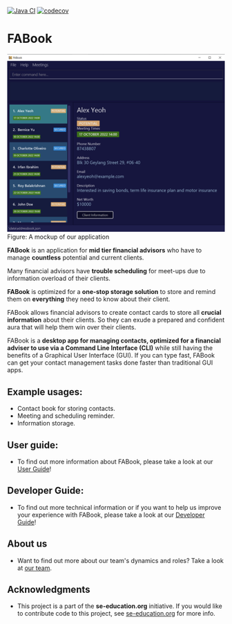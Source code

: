 [![Java CI](https://github.com/AY2223S1-CS2103T-T10-2/tp/actions/workflows/gradle.yml/badge.svg?branch=master)](https://github.com/AY2223S1-CS2103T-T10-2/tp/actions/workflows/gradle.yml)
[![codecov](https://codecov.io/gh/AY2223S1-CS2103T-T10-2/tp/branch/master/graph/badge.svg?token=74PQ3HBWNG)](https://codecov.io/gh/AY2223S1-CS2103T-T10-2/tp)

# FABook

![Ui](docs/images/Ui.png)
Figure: A mockup of our application

**FABook** is an application for **mid tier financial advisors** who have
to manage **countless** potential and current clients.<br>

Many financial advisors have **trouble scheduling** for meet-ups due to
information overload of their clients.<br>

**FABook** is optimized for a **one-stop storage solution** to store and remind them on
**everything** they need to know about their client.

FABook allows financial advisors to create contact cards to store all **crucial information** about their clients. So they can exude a prepared and confident aura that will help them win over their clients.

FABook is a **desktop app for managing contacts, optimized for a financial adviser to use via a Command Line Interface (CLI)** while still having the benefits of a Graphical User Interface (GUI). If you can type fast, FABook can get your contact management tasks done faster than traditional GUI apps.

## Example usages:
  * Contact book for storing contacts.
  * Meeting and scheduling reminder.
  * Information storage.
## User guide:
  * To find out more information about FABook, please take a look at our [User Guide](https://ay2223s1-cs2103t-t10-2.github.io/tp/UserGuide.html)!

## Developer Guide:
  * To find out more technical information or if you want to help us improve your experience with FABook, please take a look at our [Developer Guide](https://ay2223s1-cs2103t-t10-2.github.io/tp/DeveloperGuide.html)!

## About us
  * Want to find out more about our team's dynamics and roles? Take a look at [our team](https://ay2223s1-cs2103t-t10-2.github.io/tp/AboutUs.html).

## Acknowledgments
  * This project is a part of the **se-education.org** initiative. If you would like to contribute code to this project, see [se-education.org](https://se-education.org#https://se-education.org/#contributing) for more info.
